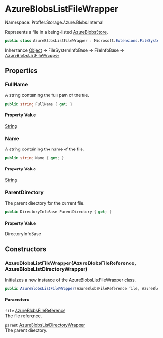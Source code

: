 # AzureBlobsListFileWrapper

Namespace: Proffer.Storage.Azure.Blobs.Internal

Represents a file in a being-listed [AzureBlobsStore](./proffer.storage.azure.blobs.azureblobsstore.md).

```csharp
public class AzureBlobsListFileWrapper : Microsoft.Extensions.FileSystemGlobbing.Abstractions.FileInfoBase
```

Inheritance [Object](https://docs.microsoft.com/en-us/dotnet/api/system.object) → FileSystemInfoBase → FileInfoBase → [AzureBlobsListFileWrapper](./proffer.storage.azure.blobs.internal.azureblobslistfilewrapper.md)

## Properties

### **FullName**

A string containing the full path of the file.

```csharp
public string FullName { get; }
```

#### Property Value

[String](https://docs.microsoft.com/en-us/dotnet/api/system.string)<br>

### **Name**

A string containing the name of the file.

```csharp
public string Name { get; }
```

#### Property Value

[String](https://docs.microsoft.com/en-us/dotnet/api/system.string)<br>

### **ParentDirectory**

The parent directory for the current file.

```csharp
public DirectoryInfoBase ParentDirectory { get; }
```

#### Property Value

DirectoryInfoBase<br>

## Constructors

### **AzureBlobsListFileWrapper(AzureBlobsFileReference, AzureBlobsListDirectoryWrapper)**

Initializes a new instance of the [AzureBlobsListFileWrapper](./proffer.storage.azure.blobs.internal.azureblobslistfilewrapper.md) class.

```csharp
public AzureBlobsListFileWrapper(AzureBlobsFileReference file, AzureBlobsListDirectoryWrapper parent)
```

#### Parameters

`file` [AzureBlobsFileReference](./proffer.storage.azure.blobs.internal.azureblobsfilereference.md)<br>
The file reference.

`parent` [AzureBlobsListDirectoryWrapper](./proffer.storage.azure.blobs.internal.azureblobslistdirectorywrapper.md)<br>
The parent directory.
